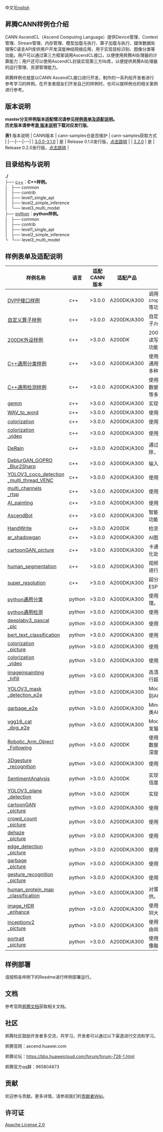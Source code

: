 中文|[English](README.md)

## 昇腾CANN样例仓介绍
   
CANN AscendCL（Ascend Computing Language）提供Device管理、Context管理、Stream管理、内存管理、模型加载与执行、算子加载与执行、媒体数据处理等C语言API库供用户开发深度神经网络应用，用于实现目标识别、图像分类等功能。用户可以通过第三方框架调用AscendCL接口，以便使用昇腾AI处理器的计算能力；用户还可以使用AscendCL封装实现第三方lib库，以便提供昇腾AI处理器的运行管理、资源管理能力。

昇腾样例仓就是以CANN AscendCL接口进行开发，制作的一系列给开发者进行参考学习的样例。在开发者朋友们开发自己的样例时，也可以就样例仓的相关案例进行参考。

## 版本说明

**master分支样例版本适配情况请参见[样例表单及适配说明](#Version-of-samples)。     
历史版本请参考[表 版本说明](#Version-Description)下载对应发行版**。

**表1** 版本说明<a name="Version-Description"></a>
| CANN版本 | cann-samples仓是否维护 | cann-samples获取方式 |
|---|---|---|
| [3.0.0-3.1.0](https://ascend.huawei.com/#/software/cann/download) | 是 | Release 0.1.0发行版，[点击跳转](https://github.com/Ascend/samples/releases/v0.1.0) |
| [3.2.0](https://ascend.huawei.com/#/software/cann/download) | 是 | Release 0.2.0发行版，[点击跳转](https://github.com/Ascend/samples/releases/v0.2.0) |

## 目录结构与说明

**./**   
├── [c++](./cplusplus)：**C++样例。**    
│   ├── common   
│   ├── contrib   
│   ├── level1_single_api   
│   ├── level2_simple_inference   
│   └── level3_multi_model      
├── [python](./python)：**python样例。**  
│   ├── common   
│   ├── contrib   
│   ├── level1_single_api   
│   ├── level2_simple_inference   
└   └── level3_multi_model   

## 样例表单及适配说明<a name="Version-of-samples"></a>

| 样例名称 | 语言 | 适配CANN版本 | 适配产品 | 简介 |
|---|---|---|---|---|
| [DVPP接口样例](./cplusplus/level2_simple_inference/0_data_process) |  c++ | >3.0.0  | A200DK/A300 | 调用dvpp的相关接口，实现图像处理。包含crop/vdec/venc/jpegd/jpege/resize/batchcrop/cropandpaste等功能 |
| [自定义算子样例](./cplusplus/level1_single_api/4_op_dev/2_verify_op) |  c++ | >3.0.0   | A200DK/A300 | 自定义算子运行验证，包含Add算子/batchnorm算子/conv2d算子/lstm算子/matmul算子/reshape算子等运行验证。|
| [200DK外设样例](./cplusplus/level1_single_api/5_200dk_peripheral) |  c++ | >3.0.0  | A200DK| 200DK外设接口相关案例，包含 对GPIO的引脚做配置/使用i2c读写数据/使用uart1串口收发数据/使用摄像头拍摄照片或视频 等功能。|
| [C++通用分类样例](./cplusplus/level2_simple_inference/1_classification) |  c++ | >3.0.0   | A200DK/A300 | 使用googlenet/ResNet-50模型对输入数据进行分类推理。包含 通用图片/通用视频/动态batch/多batch/视频码流/通用摄像头 等多种特性样例。|
| [C++通用检测样例](./cplusplus/level2_simple_inference/2_object_detection) |  c++ | >3.0.0   | A200DK/A300 | 使用人脸检测/yolov3/yolov4/vgg_ssd/faster_rcnn模型对输入数据进行检测。包含 通用图片/通用视频//视频码流/通用摄像头 等多种特性样例。|
| [gemm](./cplusplus/level1_single_api/1_acl/4_blas/gemm) |  c++ | >3.0.0   | A200DK/A300 | 实现矩阵-矩阵乘运算。|
| [WAV_to_word](./cplusplus/level2_simple_inference/5_nlp/WAV_to_word) |  c++ | >3.0.0 | A200DK/A300 | 使用语音转换模型对输入语音进行推理。|
| [colorization](./cplusplus/level2_simple_inference/6_other/colorization) |  c++ | >3.0.0 | A200DK/A300 | 使用colorization模型对输入的黑白图片进行上色推理。| 
| [colorization<br>_video](./cplusplus/level2_simple_inference/6_other/colorization_video) |  c++ | >3.0.0 | A200DK/A300 | 使用黑白图像上色模型对输入的黑白视频进行推理。|
| [DeRain](./cplusplus/level2_simple_inference/6_other/DeRain) |  c++ | >3.0.0 | A200DK/A300 | 通过读取本地雨天退化图像数据，对场景中的雨线、雨雾进行去除，实现图像增强效果。|
| [DeblurGAN_GOPRO<br>_Blur2Sharp](./cplusplus/level2_simple_inference/6_other/DeblurGAN_GOPRO_Blur2Sharp) |  c++ | >3.0.0 | A200DK/A300 | 输入一张模糊图片，使用DeblurGAN将其变清晰。|
| [YOLOV3_coco_detection<br>_multi_thread_VENC](./cplusplus/level2_simple_inference/n_performance/1_multi_process_thread/YOLOV3_coco_detection_multi_thread_VENC) |  c++ | >3.0.0 | A200DK/A300 | 使用yolov3模型对输入视频进行分类推理。（多线程处理）|
| [multi_channels<br>_rtsp](./cplusplus/level2_simple_inference/n_performance/1_multi_process_thread/multi_channels_rtsp) |  c++ |>3.0.0  | A200DK/A300| 使用人脸检测模型同时对两路视频流进行人脸检测。|
| [AI_painting](./cplusplus/contrib/AI_painting) |  c++ | >3.0.0  | A200DK/A300 | 使用AI_painting模型根据输入的类目和布局信息生成风景图画。|
| [AscendBot](./cplusplus/contrib/AscendBot) |  c++ | >3.0.0  | A200DK/A300 | 智能小车被手机APK遥控，实现物体跟随、车轨道循线、防跌落功能。|
| [HandWrite](./cplusplus/contrib/HandWrite) |  c++ | >3.0.0  | A200DK| 检测摄像头中的文字，并在presenter界面中给出检测结果。|
| [ar_shadowgan](./cplusplus/contrib/ar_shadowgan) |  c++ | >3.0.0  | A200DK/A300 | AI图片GAN阴影生成样例，使用GAN模型对输入图片进行推理。|
| [cartoonGAN_picture](./cplusplus/contrib/cartoonGAN_picture) |  c++ | >3.0.0  | A200DK/A300 | 卡通图像生成样例，使用cartoonGAN模型对输入图片进行卡通化处理。|
| [human_segmentation](./cplusplus/contrib/human_segmentation) |  c++ | >3.0.0  | A200DK/A300 | 视频人体语义分割样例，使用语义分割模型对输入的视频中人体进行语义分割推理。|
| [super_resolution](./cplusplus/contrib/super_resolution) |  c++ | >3.0.0  | A200DK/A300 | 超分辨率图像处理样例，使用SRCNN、FSRCNN、VDSR和ESPCN四种模型之一对输入图片进行图像超分辨率处理。|
| [python通用分类](./python/level2_simple_inference/1_classification) |  python | >3.0.0 | A200DK/A300 | 使用googlenet/inceptionv3/vgg16模型对输入数据进行分类推理。|
| [python通用检测](./python/level2_simple_inference/1_classification) |  python | >3.0.0 | A200DK/A300 |使用人脸检测/yolov3/yolov4模型对输入数据进行检测。|
| [deeplabv3_pascal<br>_pic](./python/level2_simple_inference/3_segmentation/deeplabv3_pascal_pic) | python | >3.0.0 | A200DK/A300 | 使用deeplabv3+模型对输入图片进行语义分割。|
| [bert_text_classification](./python/level2_simple_inference/5_nlp/bert_text_classification) | python | >3.0.0 | A200DK/A300 | 使用bert模型对文本进行分类。|
| [colorization<br>_picture](./python/level2_simple_inference/6_other/colorization_picture) | python | >3.0.0 | A200DK/A300 | 使用colorization模型对输入的黑白图片进行上色推理。|
| [colorization<br>_video](./python/level2_simple_inference/6_other/colorization_video) | python | >3.0.0 | A200DK/A300 | 使用黑白图像上色模型对输入的黑白视频进行推理。|
| [imageinpainting<br>_hifill](./python/level2_simple_inference/6_other/imageinpainting_hifill) | python | >3.0.0 | A200DK/A300 | 高清图像修复样例，对待修复的jpg图片以及对应的mask图片进行超高分辨率的图像修复，生成修复后的图片。|
| [YOLOV3_mask<br>_detection_e2e](./python/level2_simple_inference/n_e2e/YOLOV3_mask_detection_e2e) | python | >3.0.0 | A200DK/A300 | ModelArts+Ascend310 从modelarts到线下部署，开发口罩识别AI应用（图片输入+图片输出）|
| [garbage_e2e](./python/level2_simple_inference/n_e2e/garbage_e2e) | python | >3.0.0 | A200DK/A300 | MindSpore+Ascend310 从MindSpore到线下部署，开发垃圾分类AI应用（图片输入+图片输出）|
| [vgg16_cat<br>_dog_e2e](./python/level2_simple_inference/n_e2e/vgg16_cat_dog_e2e) | python | >3.0.0 | A200DK/A300 | ModelArts- jupyter +Ascend310 从ModelArts到线下部署，开发猫狗识别AI应用（图片输入+图片输出）|
| [Robotic_Arm_Object<br>_Following](./python/level3_multi_model/Robotic_Arm_Object_Following) | python | >3.0.0 | A200DK | 使用Atlas200DK运行Yolov3模型，对双目深度相机给出的RGB数据流进行推理，实时检测目标在图像中的位置。并结合相机的深度数据流，控制机械臂的姿态，使得机械臂跟随目标移动。|
| [3Dgesture<br>_recognition](./python/contrib/3Dgesture_recognition) | python | >3.0.0 | A200DK/A300 | 使用3DCNN模型对数据进行分类推理。|
| [SentimentAnalysis](./python/contrib/SentimentAnalysis) | python | >3.0.0 | A200DK | 实现了句子级情感极性分类网络的推理功能，输出每个类别的置信度。|
| [YOLOV3_plane<br>_detection](./python/contrib/YOLOV3_plane_detection) | python | >3.0.0 | A200DK | 实现对遥感图像中飞机目标检测的功能。|
| [cartoonGAN<br>_picture](./python/contrib/cartoonGAN_picture) | python | >3.0.0 | A200DK/A300  | 使用cartoonGAN模型对输入图片进行卡通化处理。|
| [crowd_count<br>_picture](./python/contrib/crowd_count_picture) | python | >3.0.0 | A200DK/A300  | 使用count_person.caffe模型对密集人群进行计数。|
| [dehaze<br>_picture](./python/contrib/crowd_count_picture) | python | >3.0.0 | A200DK/A300  | 使用deploy_vel模型对输入图片进行去雾。|
| [edge_detection<br>_picture](./python/contrib/edge_detection_picture) | python | >3.0.0 | A200DK/A300  | 使用RCF模型对输入图片进行边缘检测。|
| [garbage<br>_picture](./python/contrib/garbage_picture) | python | >3.0.0 | A200DK/A300  | 使用mobilenetV2模型对输入图片进行分类推理。|
| [gesture_recognition<br>_picture](./python/contrib/garbage_picture) | python | >3.0.0 | A200DK/A300  | 使用gesture_yuv模型对输入图片进行手势识别。|
| [human_protein_map<br>_classification](./python/contrib/human_protein_map_classification) | python | >3.0.0 | A200DK/A300  | 对蛋白质图像进行自动化分类评估，本案例由上海交通大学提供。|
| [image_HDR<br>_enhance](./python/contrib/image_HDR_enhance) | python | >3.0.0 | A200DK/A300  | 使用模型对曝光不足的输入图片进行HDR效果增强，本案例由深圳大学贡献。|
| [inceptionv2<br>_picture](./python/contrib/inceptionv2_picture) | python | >3.0.0 | A200DK/A300  | 使用InceptionV2模型对输入的踢脚线图片进行分类推理，本样例由尚艺良品贡献。|
| [portrait<br>_picture](./python/contrib/portrait_picture) | python | >3.0.0 | A200DK/A300  | 使用PortraitNet模型对输入图片中人像进行分割，然后与背景图像融合，实现背景替换，本样例为清华大学贡献。|

## 样例部署

   请按照各样例下的Readme进行样例部署运行。   

## 文档

参考官网[昇腾文档](https://support.huaweicloud.com/ascend/index.html)获取相关文档。

## 社区

昇腾社区鼓励开发者多交流，共学习。开发者可以通过以下渠道进行交流和学习。

昇腾官网：ascend.huawei.com

昇腾论坛：https://bbs.huaweicloud.com/forum/forum-726-1.html

昇腾官方qq群：965804873

## 贡献

欢迎参与贡献。更多详情，请参阅我们的[贡献者Wiki](./CONTRIBUTING_CN.md)。

## 许可证
[Apache License 2.0](LICENSE)